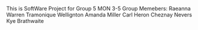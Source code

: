 This is SoftWare Project for Group 5 MON 3-5
Group Memebers:
Raeanna Warren 
Tramonique Wellignton
Amanda Miller
Carl Heron
Cheznay Nevers
Kye Brathwaite

